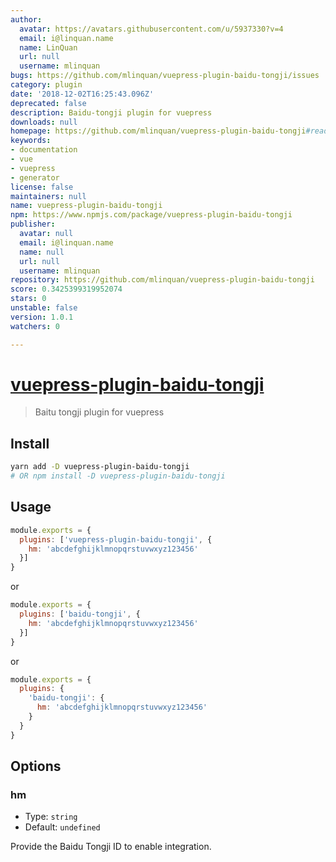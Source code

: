 ```yaml
---
author:
  avatar: https://avatars.githubusercontent.com/u/5937330?v=4
  email: i@linquan.name
  name: LinQuan
  url: null
  username: mlinquan
bugs: https://github.com/mlinquan/vuepress-plugin-baidu-tongji/issues
category: plugin
date: '2018-12-02T16:25:43.096Z'
deprecated: false
description: Baidu-tongji plugin for vuepress
downloads: null
homepage: https://github.com/mlinquan/vuepress-plugin-baidu-tongji#readme
keywords:
- documentation
- vue
- vuepress
- generator
license: false
maintainers: null
name: vuepress-plugin-baidu-tongji
npm: https://www.npmjs.com/package/vuepress-plugin-baidu-tongji
publisher:
  avatar: null
  email: i@linquan.name
  name: null
  url: null
  username: mlinquan
repository: https://github.com/mlinquan/vuepress-plugin-baidu-tongji
score: 0.3425399319952074
stars: 0
unstable: false
version: 1.0.1
watchers: 0

---
```


# [vuepress-plugin-baidu-tongji](https://github.com/mlinquan/vuepress-plugin-baidu-tongji)

> Baitu tongji plugin for vuepress

## Install

```bash
yarn add -D vuepress-plugin-baidu-tongji
# OR npm install -D vuepress-plugin-baidu-tongji
```

## Usage

```javascript
module.exports = {
  plugins: ['vuepress-plugin-baidu-tongji', {
    hm: 'abcdefghijklmnopqrstuvwxyz123456'
  }]
}
```
or
```javascript
module.exports = {
  plugins: ['baidu-tongji', {
    hm: 'abcdefghijklmnopqrstuvwxyz123456'
  }]
}
```
or
```javascript
module.exports = {
  plugins: {
    'baidu-tongji': {
      hm: 'abcdefghijklmnopqrstuvwxyz123456'
    }
  }
}
```

## Options

### hm

- Type: `string`
- Default: `undefined`

Provide the Baidu Tongji ID to enable integration.
